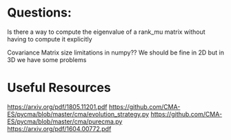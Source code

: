 # Questions:

Is there a way to compute the eigenvalue of a rank_mu matrix without having to compute it explicitly

Covariance Matrix size limitations in numpy??
We should be fine in 2D but in 3D we have some problems


# Useful Resources

https://arxiv.org/pdf/1805.11201.pdf
https://github.com/CMA-ES/pycma/blob/master/cma/evolution_strategy.py
https://github.com/CMA-ES/pycma/blob/master/cma/purecma.py
https://arxiv.org/pdf/1604.00772.pdf

